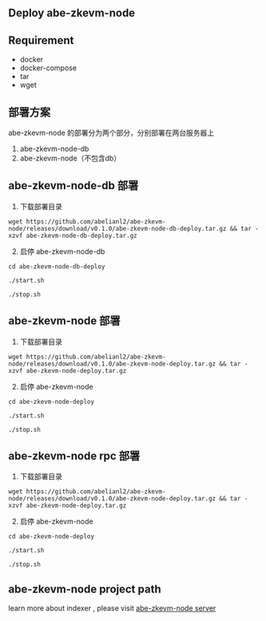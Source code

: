 ## Deploy abe-zkevm-node

## Requirement
- docker
- docker-compose
- tar
- wget

## 部署方案
abe-zkevm-node 的部署分为两个部分，分别部署在两台服务器上
1. abe-zkevm-node-db 
2. abe-zkevm-node（不包含db）

## abe-zkevm-node-db 部署

1. 下载部署目录

```
wget https://github.com/abelianl2/abe-zkevm-node/releases/download/v0.1.0/abe-zkevm-node-db-deploy.tar.gz && tar -xzvf abe-zkevm-node-db-deploy.tar.gz
```

2. 启停 abe-zkevm-node-db
```
cd abe-zkevm-node-db-deploy

./start.sh

./stop.sh
```


## abe-zkevm-node 部署

1. 下载部署目录

```
wget https://github.com/abelianl2/abe-zkevm-node/releases/download/v0.1.0/abe-zkevm-node-deploy.tar.gz && tar -xzvf abe-zkevm-node-deploy.tar.gz
```

2. 启停 abe-zkevm-node
```
cd abe-zkevm-node-deploy

./start.sh

./stop.sh
```

## abe-zkevm-node rpc 部署

1. 下载部署目录

```
wget https://github.com/abelianl2/abe-zkevm-node/releases/download/v0.1.0/abe-zkevm-node-deploy.tar.gz && tar -xzvf abe-zkevm-node-deploy.tar.gz
```

2. 启停 abe-zkevm-node
```
cd abe-zkevm-node-deploy

./start.sh

./stop.sh
```


## abe-zkevm-node project path

learn more about indexer  , please visit
[abe-zkevm-node server](https://github.com/abelianl2/abe-zkevm-node)